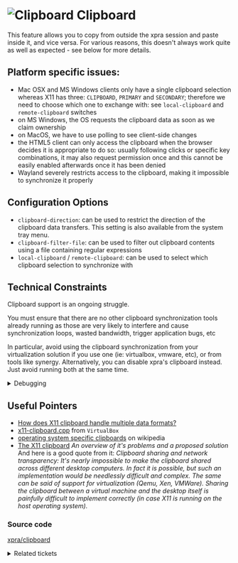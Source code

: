 # ![Clipboard](../images/icons/clipboard.png) Clipboard

This feature allows you to copy from outside the xpra session and paste inside it, and vice versa.
For various reasons, this doesn't always work quite as well as expected - see below for more details.


## Platform specific issues:
* Mac OSX and MS Windows clients only have a single clipboard selection whereas X11 has three: `CLIPBOARD`, `PRIMARY` and `SECONDARY`; therefore we need to choose which one to exchange with: see `local-clipboard` and `remote-clipboard` switches
* on MS Windows, the OS requests the clipboard data as soon as we claim ownership
* on MacOS, we have to use polling to see client-side changes
* the HTML5 client can only access the clipboard when the browser decides it is appropriate to do so: usually following clicks or specific key combinations, it may also request permission once and this cannot be easily enabled afterwards once it has been denied
* Wayland severely restricts access to the clipboard, making it impossible to synchronize it properly

## Configuration Options
* `clipboard-direction`: can be used to restrict the direction of the clipboard data transfers. This setting is also available from the system tray menu.
* `clipboard-filter-file`: can be used to filter out clipboard contents using a file containing regular expressions
* `local-clipboard` / `remote-clipboard`: can be used to select which clipboard selection to synchronize with


## Technical Constraints
Clipboard support is an ongoing struggle.

You must ensure that there are no other clipboard synchronization tools already running as those are very likely to interfere and cause synchronization loops, wasted bandwidth, trigger application bugs, etc

In particular, avoid using the clipboard synchronization from your virtualization solution if you use one (ie: virtualbox, vmware, etc), or from tools like synergy. Alternatively, you can disable xpra's clipboard instead. Just avoid running both at the same time.


<details>
  <summary>Debugging</summary>

### Tool
There is a debugging tool which can be launched using `xpra clipboard-test`.

The easiest way to test the clipboard on X11 platforms is to use `xclip` tool to set and verify the contents of each clipboard.
* to set the "primary" clipboard contents to the string "_primary_":
  ```shell
  echo _primary_ | xclip -i -selection primary
  ```
* To print the contents of the "primary" clipboard:
  ```shell
  xclip -o -selection primary`
  ```

Note: on win32, you will need to change the clipboard currently in use to match the one you modify, this must be done before changing the value to ensure it is propagated.

### Logging
just add `-d clipboard` to your xpra command line.
</details>


## Useful Pointers
* [How does X11 clipboard handle multiple data formats?](http://stackoverflow.com/questions/3571179/how-does-x11-clipboard-handle-multiple-data-formats)
* [x11-clipboard.cpp](http://www.virtualbox.org/svn/vbox/trunk/src/VBox/GuestHost/SharedClipboard/x11-clipboard.cpp) from `VirtualBox`
* [operating system specific clipboards](http://en.wikipedia.org/wiki/Clipboard_(computing)#Operating_system-specific_clipboards) on wikipedia
* [The X11 clipboard](http://pvanhoof.be/files/Problems%20of%20the%20X11%20clipboard.pdf) _An overview of it's problems and a proposed solution_
And here is a good quote from it:
  _Clipboard sharing and network transparency: It's nearly impossible to make the clipboard shared across different desktop computers. In fact it is possible, but such an implementation would be needlessly difficult and complex. The same can be said 
of support for virtualization (Qemu, Xen, VMWare). Sharing the clipboard between a virtual machine and the desktop itself is painfully difficult to implement correctly (in case X11 is running on the host operating system)._

### Source code
[xpra/clipboard](https://github.com/Xpra-org/xpra/tree/master/xpra/clipboard/)


<details>
  <summary>Related tickets</summary>

* [#2312](https://github.com/Xpra-org/xpra/issues/2312) clipboard images with html5 client
* [#2634](https://github.com/Xpra-org/xpra/issues/2634) disable clipboard watermarks
* [#1844](https://github.com/Xpra-org/xpra/issues/1844) async clipboard api
* [#41](https://github.com/Xpra-org/xpra/issues/41): when we support concurrent users on the same session, we currently give the clipboard to the first client - doing anything else will be quite tricky
* [#812](https://github.com/Xpra-org/xpra/issues/812) re-implement clipboard without gtk or nested main
* [#1167](https://github.com/Xpra-org/xpra/issues/1167) tray menu clipboard choice irreversible
* [#1139](https://github.com/Xpra-org/xpra/issues/1139) XPRA - Matlab - Clipboard blinking, UI unresponsive
* [#966](https://github.com/Xpra-org/xpra/issues/966) provide a persistent setting to select the default clipboard to synchronize
* [#1112](https://github.com/Xpra-org/xpra/issues/1112) clipboard notification flashing constantly
* [#1018](https://github.com/Xpra-org/xpra/issues/1018) recursion depth error
* [#883](https://github.com/Xpra-org/xpra/issues/883) Pasting into WYSIWYG editors rich text fails and causes too many clipboard requests
* [#842](https://github.com/Xpra-org/xpra/issues/842) html5 client clipboard support
* [#834](https://github.com/Xpra-org/xpra/issues/834) Sync issue with win32 client clipboard
* [#823](https://github.com/Xpra-org/xpra/issues/823) Session hangs and dies
* [#877](https://github.com/Xpra-org/xpra/issues/877) clipboard hitting maximum requests per second limit
* [#735](https://github.com/Xpra-org/xpra/issues/735) Clipboard working incorrect with java-applications (x2go + xpra)
* [#703](https://github.com/Xpra-org/xpra/issues/703) Copying URL from web browser address bar on remote host fails
* [#272](https://github.com/Xpra-org/xpra/issues/272) win32 multiple clipboards enhancement
* [#318](https://github.com/Xpra-org/xpra/issues/318) osx client-to-server clipboard support
* [#273](https://github.com/Xpra-org/xpra/issues/273) handle more clipboard formats
* [#274](https://github.com/Xpra-org/xpra/issues/274) advanced clipboard filtering
* [#275](https://github.com/Xpra-org/xpra/issues/275) handle clipboard large data transfers better
* [#276](https://github.com/Xpra-org/xpra/issues/276) limit clipboard direction
* [#452](https://github.com/Xpra-org/xpra/issues/452) detect and avoid creating clipboard loops
* [#313](https://github.com/Xpra-org/xpra/issues/313) speedup paste
* [#184](https://github.com/Xpra-org/xpra/issues/184) clipboard related bug, clipboard can fire at any time... so bugs may appear to come from somewhere else when in fact it is the clipboard that is the source of the problem - to keep in mind
* [#162](https://github.com/Xpra-org/xpra/issues/162) very hard to reproduce bug - relied on the list (and their order) of X11 atoms defined, as we tried to parse invalid values as X11 atoms
* [#176](https://github.com/Xpra-org/xpra/issues/176) 32-bit vs 64-bit structures issue
* [#156](https://github.com/Xpra-org/xpra/issues/156) we drop clipboard packets that are too big - rather than causing network problems (bug was that we dropped the connection instead - oops!)
* [#52](https://github.com/Xpra-org/xpra/issues/52) another atom name issue, this time with Java apps
* [#8](https://github.com/Xpra-org/xpra/issues/8), [#84](https://github.com/Xpra-org/xpra/issues/84) and [#99](https://github.com/Xpra-org/xpra/issues/99) (dupe: [#104](https://github.com/Xpra-org/xpra/issues/104)): more clipboard atom problems
* [#11](https://github.com/Xpra-org/xpra/issues/11) win32 and osx clipboard ticket (old)
</details>
